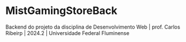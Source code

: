 # MistGamingStoreBack
Backend do projeto da disciplina de Desenvolvimento Web | prof. Carlos Ribeirp | 2024.2 | Universidade Federal Fluminense